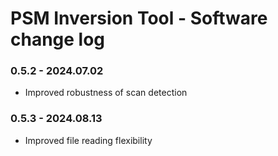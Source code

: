# PSM Inversion Tool - Software change log 

### 0.5.2 - 2024.07.02
- Improved robustness of scan detection

### 0.5.3 - 2024.08.13
- Improved file reading flexibility